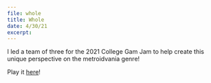 ```yaml
---
file: whole
title: Whole
date: 4/30/21
excerpt: 
---
```

I led a team of three for the 2021 College Gam Jam to help create this unique perspective on the metroidvania genre!

Play it [here](https://alegottu.itch.io/whole)!